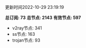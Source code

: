 更新时间2022-10-29 23:19:19

**总订阅: 73**
**总节点: 2143**
**有效节点: 597**
- v2ray节点: 341
- ss节点: 163
- trojan节点: 93
